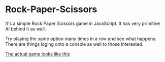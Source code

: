 # Rock-Paper-Scissors
It's a simple Rock Paper Scissors game in JavaScript. It has very primitive AI behind it as well. 

Try playing the same option many times in a row and see what happens. There are things loging onto a console as well to those interested. 

[The actual game looks like this](Rock-Paper-Scissors)
